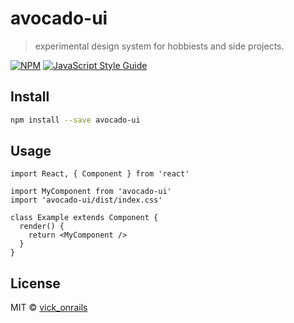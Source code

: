 # avocado-ui

> experimental design system for hobbiests and side projects.

[![NPM](https://img.shields.io/npm/v/avocado-ui.svg)](https://www.npmjs.com/package/avocado-ui) [![JavaScript Style Guide](https://img.shields.io/badge/code_style-standard-brightgreen.svg)](https://standardjs.com)

## Install

```bash
npm install --save avocado-ui
```

## Usage

```tsx
import React, { Component } from 'react'

import MyComponent from 'avocado-ui'
import 'avocado-ui/dist/index.css'

class Example extends Component {
  render() {
    return <MyComponent />
  }
}
```

## License

MIT © [vick_onrails](https://github.com/vick_onrails)
